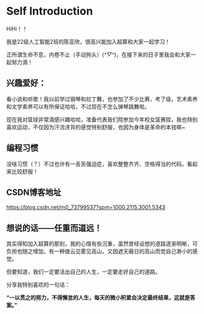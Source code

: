 # Self Introduction
HiHi！！

我是22级人工智能2班的陈亚欣，很高兴能加入超算和大家一起学习！

正所谓生命不息，内卷不止（手动狗头）(*^▽^*)，在接下来的日子里我会和大家一起努力滴！

## **兴趣爱好**：

看小说和听歌！我以前学过钢琴和拉丁舞，也参加了不少比赛，考了级，艺术素养和文学素养可以有所保证哈哈，不过现在不怎么弹琴跳舞啦。

现在我对篮球非常滴感兴趣哈哈，准备代表我们院参加今年校女篮赛捏，我也特别喜欢运动，不仅因为汗流浃背的感觉特别舒服，也因为身体是革命的本钱嘛~

## **编程习惯**

没啥习惯（？）不过也许有一丢丢强迫症，喜欢整整齐齐、空格得当的代码，看起来比较舒服！

## **CSDN博客地址**

https://blog.csdn.net/m0_73799537?spm=1000.2115.3001.5343

## **想说的话——任重而道远！**

其实得知加入超算的那刻，我的心情有些沉重，虽然曾经设想的道路逐渐明晰，可负担也随之增加，有一种拨云见雾见高山，又因遮天蔽日的高山而觉自己渺小的感觉。

但要知道，我们一定要活出自己的人生，一定要走好自己的道路。

分享我特别喜欢的一句话：

**“一以贯之的努力，不得懈怠的人生，每天的微小积累会决定最终结果，这就是答案。”**
